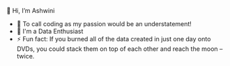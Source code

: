👋 Hi, I’m Ashwini
- 👀 To call coding as my passion would be an understatement!  
- 💞️ I'm a Data Enthusiast
- ⚡ Fun fact: If you burned all of the data created in just one day onto DVDs, you could stack them on top of each other and reach the moon – twice.


<!--
**ashwinibhor19/ashwinibhor19** is a ✨ _special_ ✨ repository because its `README.md` (this file) appears on your GitHub profile.

Here are some ideas to get you started:

- 👋 Hi, I’m 
- 👀 T
- 💞️ I’m looking to collaborate on ...
- 🔭 I’m currently working on ...
- 🌱 I’m currently learning ...
- 👯 I’m looking to collaborate on ...
- 🤔 I’m looking for help with ...
- 💬 Ask me about ...
- 📫 How to reach me: ...
- 😄 Pronouns: ...
- ⚡ Fun fact: If you burned all of the data created in just one day onto DVDs, you could stack them on top of each other and reach the moon – twice.
-->
